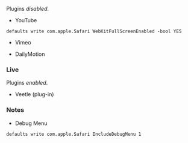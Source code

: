Plugins _disabled_.

  * YouTube
```
defaults write com.apple.Safari WebKitFullScreenEnabled -bool YES
```
  * Vimeo

  * DailyMotion

### Live ###

Plugins _enabled_.

  * Veetle (plug-in)

### Notes ###

  * Debug Menu
```
defaults write com.apple.Safari IncludeDebugMenu 1
```